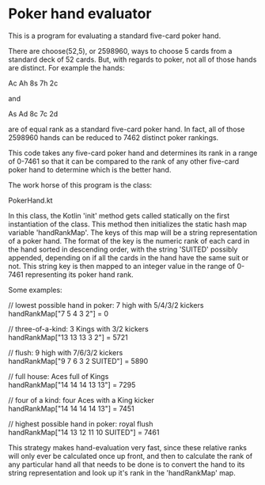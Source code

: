 # Poker hand evaluator

This is a program for evaluating a standard five-card poker hand. 

There are choose(52,5), or 2598960, ways to choose 5 cards from a standard
deck of 52 cards.  But, with regards to poker, not all of those hands are 
distinct.  For example the hands:

Ac Ah 8s 7h 2c

and 

As Ad 8c 7c 2d

are of equal rank as a standard five-card poker hand.  In fact, all of those 
2598960 hands can be reduced to 7462 distinct poker rankings.  

This code takes any five-card poker hand and determines its rank in a range
of 0-7461 so that it can be compared to the rank of any other five-card poker
hand to determine which is the better hand.

The work horse of this program is the class:

PokerHand.kt

In this class, the Kotlin 'init' method gets called statically on the first 
instantiation of the class.  This method then initializes the static hash map variable 
'handRankMap'.  The keys of this map will be a string representation of a
poker hand.  The format of the key is the numeric rank of each card in the 
hand sorted in descending order, with the string 'SUITED' possibly appended, depending
on if all the cards in the hand have the same suit or not.  This string key is then 
mapped to an integer value in the range of 0-7461 representing its poker hand rank.  

Some examples:

// lowest possible hand in poker: 7 high with 5/4/3/2 kickers  
handRankMap["7 5 4 3 2"] = 0
  
// three-of-a-kind: 3 Kings with 3/2 kickers  
handRankMap["13 13 13 3 2"] = 5721           
  
// flush: 9 high with 7/6/3/2 kickers  
handRankMap["9 7 6 3 2 SUITED"] = 5890  
  
// full house: Aces full of Kings   
handRankMap["14 14 14 13 13"] = 7295  
  
// four of a kind: four Aces with a King kicker  
handRankMap["14 14 14 14 13"] = 7451  
  
// highest possible hand in poker: royal flush  
handRankMap["14 13 12 11 10 SUITED"] = 7461   
 
This strategy makes hand-evaluation very fast, since these relative ranks will only ever be 
calculated once up front, and then to calculate the rank of any particular hand all that needs 
to be done is to convert the hand to its string representation and look up it's rank in the 
'handRankMap' map.